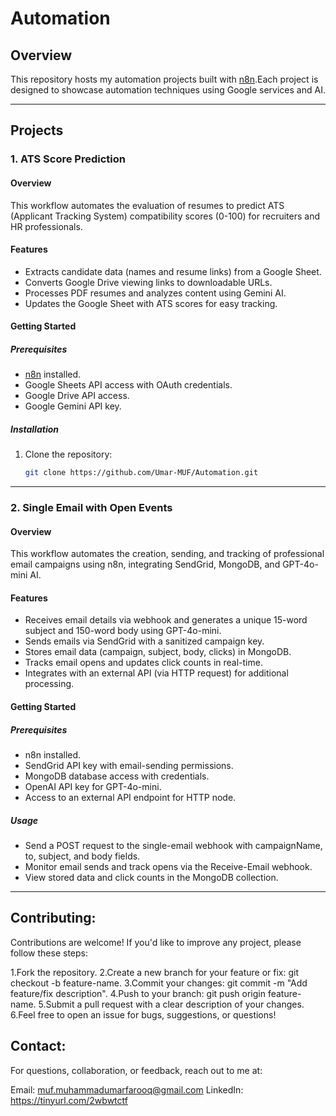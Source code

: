 # Automation

## Overview
This repository hosts my automation projects built with [n8n](https://n8n.io/).Each project is designed to showcase automation techniques using Google services and AI.

---

## Projects

### 1. ATS Score Prediction
#### Overview
This workflow automates the evaluation of resumes to predict ATS (Applicant Tracking System) compatibility scores (0-100) for recruiters and HR professionals.

#### Features
- Extracts candidate data (names and resume links) from a Google Sheet.
- Converts Google Drive viewing links to downloadable URLs.
- Processes PDF resumes and analyzes content using Gemini AI.
- Updates the Google Sheet with ATS scores for easy tracking.

#### Getting Started
##### Prerequisites
- [n8n](https://n8n.io/) installed.
- Google Sheets API access with OAuth credentials.
- Google Drive API access.
- Google Gemini API key.

##### Installation
1. Clone the repository:
   ```bash
   git clone https://github.com/Umar-MUF/Automation.git
---

### 2. Single Email with Open Events
#### Overview
This workflow automates the creation, sending, and tracking of professional email campaigns using n8n, integrating SendGrid, MongoDB, and GPT-4o-mini AI.

#### Features

- Receives email details via webhook and generates a unique 15-word subject and 150-word body using GPT-4o-mini.
- Sends emails via SendGrid with a sanitized campaign key.
- Stores email data (campaign, subject, body, clicks) in MongoDB.
- Tracks email opens and updates click counts in real-time.
- Integrates with an external API (via HTTP request) for additional processing.

#### Getting Started
##### Prerequisites

- n8n installed.
- SendGrid API key with email-sending permissions.
- MongoDB database access with credentials.
- OpenAI API key for GPT-4o-mini.
- Access to an external API endpoint for HTTP node.



##### Usage

- Send a POST request to the single-email webhook with campaignName, to, subject, and body fields.
- Monitor email sends and track opens via the Receive-Email webhook.
- View stored data and click counts in the MongoDB  collection.
---

## Contributing:
Contributions are welcome! If you'd like to improve any project, please follow these steps:

1.Fork the repository.
2.Create a new branch for your feature or fix: git checkout -b feature-name.
3.Commit your changes: git commit -m "Add feature/fix description".
4.Push to your branch: git push origin feature-name.
5.Submit a pull request with a clear description of your changes.
6.Feel free to open an issue for bugs, suggestions, or questions!

## Contact:
For questions, collaboration, or feedback, reach out to me at:

Email: muf.muhammadumarfarooq@gmail.com
LinkedIn: https://tinyurl.com/2wbwtctf
